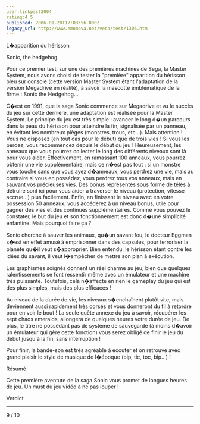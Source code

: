 ```yaml
---
user:linkpast2004
rating:4.5
published: 2006-01-28T17:03:56.000Z
legacy_url: http://www.emunova.net/veda/test/1306.htm
---
```

L�apparition du hérisson  

Sonic, the hedgehog   

  

Pour ce premier test, sur une des premières machines de Sega, la Master System, nous avons choisi de tester la "première" apparition du hérisson bleu sur console (cette version Master System étant l'adaptation de la version Megadrive en réalité), à savoir la mascotte emblématique de la firme : Sonic the Hedgehog...   

  

  

C�est en 1991, que la saga Sonic commence sur Megadrive et vu le succès du jeu sur cette dernière, une adaptation est réalisée pour la Master System. Le principe du jeu est très simple : avancer le long d�un parcours dans la peau du hérisson pour atteindre la fin, signalisée par un panneau, en évitant les nombreux pièges (monstres, trous, etc...). Mais attention ! Vous ne disposez (en tout cas pour le début) que de trois vies ! Si vous les perdez, vous recommencez depuis le début du jeu ! Heureusement, les anneaux que vous pourrez collecter le long des différents niveaux sont là pour vous aider. Effectivement, en ramassant 100 anneaux, vous pourrez obtenir une vie supplémentaire, mais ce n�est pas tout : si un monstre vous touche sans que vous ayez d�anneaux, vous perdrez une vie, mais au contraire si vous en possédez, vous perdrez tous vos anneaux, mais en sauvant vos précieuses vies. Des bonus représentés sous forme de télés à détruire sont ici pour vous aider à traverser le niveau (protection, vitesse accrue...) plus facilement. Enfin, en finissant le niveau avec en votre possession 50 anneaux, vous accéderez à un niveau bonus, utile pour gagner des vies et des continues supplémentaires. Comme vous pouvez le constater, le but du jeu et son fonctionnement est donc d�une simplicité enfantine. Mais pourquoi faire ça ?  

  

Sonic cherche à sauver les animaux, qu�un savant fou, le docteur Eggman s�est en effet amusé à emprisonner dans des capsules, pour terroriser la planète qu�il veut s�approprier. Bien entendu, le hérisson étant contre les idées du savant, il veut l�empêcher de mettre son plan à exécution.  

  

Les graphismes soignés donnent un réel charme au jeu, bien que quelques ralentissements se font ressentir même avec un émulateur et une machine très puissante. Toutefois, cela n�affecte en rien le gameplay du jeu qui est des plus simples, mais des plus efficaces !  

  

Au niveau de la durée de vie, les niveaux s�enchaînent plutôt vite, mais deviennent aussi rapidement très corsés et vous donneront du fil à retordre pour en voir le bout ! La seule quête annexe du jeu à savoir, récupérer les sept chaos emeralds, allongera de quelques heures votre durée de jeu. De plus, le titre ne possédant pas de système de sauvegarde (à moins d�avoir un émulateur qui gère cette fonction) vous serez obligé de finir le jeu du début jusqu'à la fin, sans interruption !  

  

Pour finir, la bande-son est très agréable à écouter et on retrouve avec grand plaisir le style de musique de l�époque (bip, tic, toc, bip...) !   

  

  

Résumé  

Cette première aventure de la saga Sonic vous promet de longues heures de jeu. Un must du jeu vidéo à ne pas louper !  

  

Verdict  

-----------------------------  

9 / 10